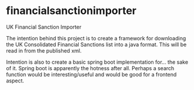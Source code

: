 # financialsanctionimporter
UK Financial Sanction Importer

The intention behind this project is to create a framework for downloading the UK Consolidated Financial Sanctions list into a java format. This will be read in from the published xml.

Intention is also to create a basic spring boot implementation for... the sake of it. Spring boot is apparently the hotness after all. Perhaps a search function would be interesting/useful and would be good for a frontend aspect.
